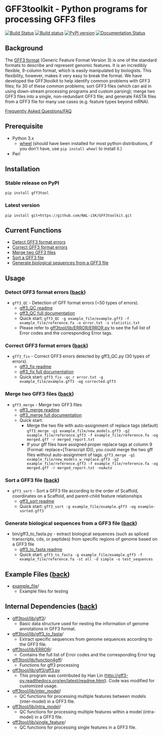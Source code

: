 # GFF3toolkit - Python programs for processing GFF3 files

[![Build Status](https://travis-ci.org/NAL-i5K/GFF3toolkit.svg?branch=master)](https://travis-ci.org/NAL-i5K/GFF3toolkit)
[![Build status](https://ci.appveyor.com/api/projects/status/0do5uwu5je0gag1u/branch/master?svg=true)](https://ci.appveyor.com/project/hsiaoyi0504/gff3toolkit/branch/master)
[![PyPI version](https://badge.fury.io/py/gff3tool.svg)](https://badge.fury.io/py/gff3tool)
[![Documentation Status](https://readthedocs.org/projects/gff3toolkit/badge/?version=latest)](https://gff3toolkit.readthedocs.io/en/latest/?badge=latest)

## Background

The [GFF3 format](https://github.com/The-Sequence-Ontology/Specifications/blob/master/gff3.md) (Generic Feature Format Version 3) is one of the standard formats to describe and represent genomic features. It is an incredibly flexible, 9-column format, which is easily manipulated by biologists. This flexibility, however, makes it very easy to break the format. We have developed the GFF3toolkit to help identify common problems with GFF3 files; fix 30 of these common problems; sort GFF3 files (which can aid in using down-stream processing programs and custom parsing); merge two GFF3 files into a single, non-redundant GFF3 file; and generate FASTA files from a GFF3 file for many use cases (e.g. feature types beyond mRNA).

[Frequently Asked Questions/FAQ](docs/FAQ.md)

## Prerequisite

* Python 3.x
  * [wheel](https://pythonwheels.com/) (should have been installed for most python distributions, if you don't have, use `pip install wheel` to install it.)
* Perl

## Installation

### Stable release on PyPI

`pip install gff3tool`

### Latest version

`pip install git+https://github.com/NAL-i5K/GFF3toolkit.git`

## Current Functions

* [Detect GFF3 format errors](#detect-gff3-format-errors-back)
* [Correct GFF3 format errors](#correct-gff3-format-errors-back)
* [Merge two GFF3 files](#merge-two-gff3-files-back)
* [Sort a GFF3 file](#sort-a-gff3-file-back)
* [Generate biological sequences from a GFF3 file](#generate-biological-sequences-from-a-gff3-file-back)

## Usage

### Detect GFF3 format errors ([back](#gff3toolkit---python-programs-for-processing-gff3-files))

* `gff3_QC` - Detection of GFF format errors (~50 types of errors).
  * [gff3_QC readme](docs/gff3_QC.md)
  * [gff3_QC full documentation](docs/Detection-of-GFF3-format-errors.md)
  * Quick start:
    `gff3_QC -g example_file/example.gff3 -f example_file/reference.fa -o error.txt -s statistic.txt`
  * Please refer to [gff3tool/lib/ERROR/ERROR.py](gff3tool/lib/ERROR/ERROR.py) to see the full list of Error codes and the corresponding Error tags.

### Correct GFF3 format errors ([back](#gff3toolkit---python-programs-for-processing-gff3-files))

* `gff3_fix` - Correct GFF3 errors detected by gff3_QC.py (30 types of errors).
  * [gff3_fix readme](docs/gff3_fix.md)
  * [gff3_fix full documentation](docs/gff3_fix.py-documentation.md)
  * Quick start:
    `gff3_fix -qc_r error.txt -g example_file/example.gff3 -og corrected.gff3`

### Merge two GFF3 files ([back](#gff3toolkit---python-programs-for-processing-gff3-files))

* `gff3_merge` - Merge two GFF3 files
  * [gff3_merge readme](docs/gff3_merge.md)
  * [gff3_merge full documentation](docs/Merge-two-GFF3-files.md)
  * Quick start:
    * Merge the two file with auto-assignment of replace tags (default)
      `gff3_merge -g1 example_file/new_models.gff3 -g2 example_file/reference.gff3 -f example_file/reference.fa -og merged.gff -r merged_report.txt`
    * If your gff files have assigned proper replace tags at column 9 (Format: replace=[Transcript ID]), you could merge the two gff files without auto-assignment of tags.
      `gff3_merge -g1 example_file/new_models_w_replace.gff3 -g2 example_file/reference.gff3 -f example_file/reference.fa -og merged.gff -r merged_report.txt -noAuto`

### Sort a GFF3 file ([back](#gff3toolkit---python-programs-for-processing-gff3-files))

* `gff3_sort` - Sort a GFF3 file according to the order of Scaffold, coordinates on a Scaffold, and parent-child feature relationships
  * [gff3_sort readme](docs/gff3_sort.md)
  * Quick start:
    `gff3_sort -g example_file/example.gff3 -og example-sorted.gff3`

### Generate biological sequences from a GFF3 file ([back](#gff3toolkit---python-programs-for-processing-gff3-files))

* bin/gff3_to_fasta.py - extract biological sequences (such as spliced transcripts, cds, or peptides) from specific regions of genome based on a GFF3 file
  * [gff3_to_fasta readme](docs/gff3_to_fasta.md)
  * Quick start:
    `gff3_to_fasta -g example_file/example.gff3 -f example_file/reference.fa -st all -d simple -o test_sequences`

## Example Files ([back](#gff3toolkit---python-programs-for-processing-gff3-files))

* [example_file](example_file)/
  * Example files for testing

## Internal Dependencies ([back](#gff3toolkit---python-programs-for-processing-gff3-files))

* [gff3tool/lib/gff3](gff3tool/lib/gff3)/
  * Basic data structure used for nesting the information of genome annotations in GFF3 format.
* [gff3tool/lib/gff3_to_fasta](gff3tool/lib/gff3_to_fasta)/
  * Extract specific sequences from genome sequences according to the GFF3 file.
* [gff3tool/lib/ERROR](gff3tool/lib/ERROR)/
  * Contains the full list of Error codes and the corresponding Error tag
* [gff3tool/lib/function4gff](gff3tool/lib/function4gff)/
  * Functions for gff3 processing
* [gff3tool/lib/gff3/gff3.py](gff3tool/lib/gff3/gff3.py)
  * This program was contributed by Han Lin (http://gff3-py.readthedocs.org/en/latest/readme.html). Code was modified for customized usage.
* [gff3tool/lib/inter_model](gff3tool/lib/inter_model)/
  * QC functions for processing multiple features between models (inter-model) in a GFF3 file.
* [gff3tool/lib/intra_model](gff3tool/lib/intra_model)/
  * QC functions for processing multiple features within a model (intra-model) in a GFF3 file.
* [gff3tool/lib/single_feature](gff3tool/lib/single_feature)/
  * QC functions for processing single features in a GFF3 file.


